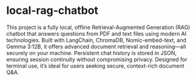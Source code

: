 # local-rag-chatbot
This project is a fully local, offline Retrieval-Augmented Generation (RAG) chatbot that answers questions from PDF and text files using modern AI technologies. Built with LangChain, ChromaDB, Nomic-embed-text, and Gemma 3:12B, it offers advanced document retrieval and reasoning—all securely on your machine. Persistent chat history is stored in JSON, ensuring session continuity without compromising privacy. Designed for terminal use, it’s ideal for users seeking secure, context-rich document Q&amp;A.
